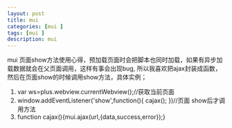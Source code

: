 ```yaml
---
layout: post
title: mui 
categories: [mui ]
tags: [mui ]
description: mui
---
```



mui
页面show方法使用心得，预加载页面时会把脚本也同时加载，如果有异步加载数据就会在父页面调用，这样有事会出现bug,
所以我喜欢把ajax封装成函数，然后在页面show的时候调用show方法，具体实例；
1. var ws=plus.webview.currentWebview();//获取当前页面
2. window.addEventListener('show',function(){
	cajax();
	})//页面 show后才调用方法
3. function cajax(){mui.ajax(url,{data,success,error});}